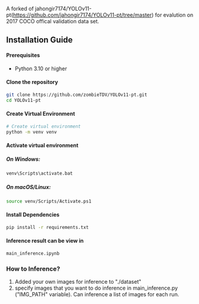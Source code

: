 A forked of jahongir7174/YOLOv11-pt(https://github.com/jahongir7174/YOLOv11-pt/tree/master) for evalution on 2017 COCO offical validation data set.

## Installation Guide

#### Prerequisites
- Python 3.10 or higher

#### Clone the repository

```bash
git clone https://github.com/zombieTDV/YOLOv11-pt.git
cd YOLOv11-pt
```

#### Create Virtual Environment
```bash
# Create virtual environment
python -m venv venv
```

#### Activate virtual environment

##### On Windows:

```bash
venv\Scripts\activate.bat
```

##### On macOS/Linux:

```bash
source venv/Scripts/Activate.ps1
```

#### Install Dependencies

```bash
pip install -r requirements.txt
```

#### Inference result can be view in

```bash
main_inference.ipynb
```

### How to Inference?

1. Added your own images for inference to "./dataset"
2. specify images that you want to do inference in main_inference.py ("IMG_PATH" variable). Can inference a list of images for each run.
